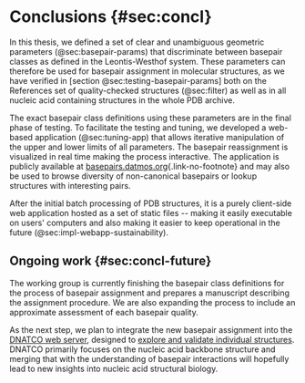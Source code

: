 # Conclusions {#sec:concl}

In this thesis, we defined a set of clear and unambiguous geometric parameters (@sec:basepair-params) that discriminate between basepair classes as defined in the Leontis-Westhof system.
These parameters can therefore be used for basepair assignment in molecular structures, as we have verified in [section @sec:testing-basepair-params] both on the References set of quality-checked structures (@sec:filter) as well as in all nucleic acid containing structures in the whole PDB archive.

The exact basepair class definitions using these parameters are in the final phase of testing.
To facilitate the testing and tuning, we developed a web-based application (@sec:tuning-app) that allows iterative manipulation of the upper and lower limits of all parameters.
The basepair reassignment is visualized in real time making the process interactive.
The application is publicly available at [basepairs.datmos.org](https://basepairs.datmos.org){.link-no-footnote} and may also be used to browse diversity of non-canonical basepairs or lookup structures with interesting pairs.

After the initial batch processing of PDB structures, it is a purely client-side web application hosted as a set of static files --
making it easily executable on users' computers and also making it easier to keep operational in the future (@sec:impl-webapp-sustainability).

## Ongoing work {#sec:concl-future}

The working group is currently finishing the basepair class definitions for the process of basepair assignment and prepares a manuscript describing the assignment procedure.
We are also expanding the process to include an approximate assessment of each basepair quality.

As the next step, we plan to integrate the new basepair assignment into the [DNATCO web server](https://dnatco.datmos.org), designed to [explore and validate individual structures](https://doi.org/10.1107/S2059798318000050).
DNATCO primarily focuses on the nucleic acid backbone structure and merging that with the understanding of basepair interactions will hopefully lead to new insights into nucleic acid structural biology.

<!-- GPT4:

In this thesis, we have made significant strides toward providing clear and unambiguous definitions for the basepair classes of the Leontis-Westhof system. The lack of accessible and definitive selection criteria in existing software has posed a considerable challenge for structural biologists. Our work addresses this gap by establishing a comprehensive framework that includes the definition and implementation of measurable parameters critical for basepair classification.

One of the notable achievements of our project is the development of an interactive application that allows for the precise tuning of selection criteria for each basepairing class. This tool not only aids in the accurate annotation of basepairs but also serves as a valuable resource for the scientific community, facilitating further research and exploration in nucleic acid structural biology.

Additionally, we have made significant progress in the integration of basepair information into the DNATCO web server. While DNATCO primarily focuses on the nucleic acid backbone structure, our integration of basepairing information aims to provide a more holistic understanding of nucleic acid structures by combining backbone and base interaction data.

The filtration of structural data to create the Reference Set was another pivotal aspect of our work. The methodological rigor applied ensures a high level of data quality, thereby minimizing bias and enhancing the reliability of our results. This curated dataset will be invaluable for future analyses and the continued development of our basepair classification framework.

Looking ahead, our team is already working on expanding the basepair definitions and integrating them into the broader understanding of nucleic acid structures. Future endeavors include the continued refinement of our methodologies and the exploration of new insights that arise from combining backbone and base interaction data.

In conclusion, this work lays a strong foundation for advancing the field of nucleic acid structural biology. By providing clear definitions, robust tools, and high-quality data, we aim to support ongoing research and foster new discoveries in this vital area of study.
-->

